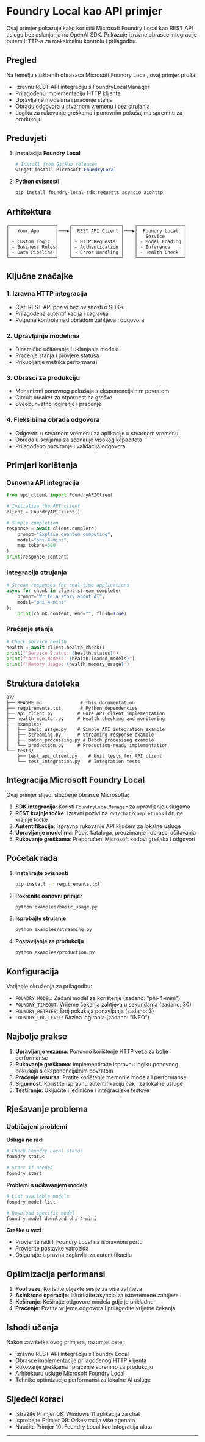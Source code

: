 <!--
CO_OP_TRANSLATOR_METADATA:
{
  "original_hash": "254150b7d7854ec87ffcd88824d98079",
  "translation_date": "2025-09-25T02:55:57+00:00",
  "source_file": "Module08/samples/07/README.md",
  "language_code": "hr"
}
-->
# Foundry Local kao API primjer

Ovaj primjer pokazuje kako koristiti Microsoft Foundry Local kao REST API uslugu bez oslanjanja na OpenAI SDK. Prikazuje izravne obrasce integracije putem HTTP-a za maksimalnu kontrolu i prilagodbu.

## Pregled

Na temelju službenih obrazaca Microsoft Foundry Local, ovaj primjer pruža:
- Izravnu REST API integraciju s FoundryLocalManager
- Prilagođenu implementaciju HTTP klijenta
- Upravljanje modelima i praćenje stanja
- Obradu odgovora u stvarnom vremenu i bez strujanja
- Logiku za rukovanje greškama i ponovnim pokušajima spremnu za produkciju

## Preduvjeti

1. **Instalacija Foundry Local**
   ```powershell
   # Install from GitHub releases
   winget install Microsoft.FoundryLocal
   ```

2. **Python ovisnosti**
   ```bash
   pip install foundry-local-sdk requests asyncio aiohttp
   ```

## Arhitektura

```
┌─────────────────┐    ┌──────────────────┐    ┌─────────────────┐
│   Your App      │───▶│  REST API Client │───▶│  Foundry Local  │
│                 │    │                  │    │   Service       │
│ - Custom Logic  │    │ - HTTP Requests  │    │ - Model Loading │
│ - Business Rules│    │ - Authentication │    │ - Inference     │
│ - Data Pipeline │    │ - Error Handling │    │ - Health Check  │
└─────────────────┘    └──────────────────┘    └─────────────────┘
```

## Ključne značajke

### 1. **Izravna HTTP integracija**
- Čisti REST API pozivi bez ovisnosti o SDK-u
- Prilagođena autentifikacija i zaglavlja
- Potpuna kontrola nad obradom zahtjeva i odgovora

### 2. **Upravljanje modelima**
- Dinamičko učitavanje i uklanjanje modela
- Praćenje stanja i provjere statusa
- Prikupljanje metrika performansi

### 3. **Obrasci za produkciju**
- Mehanizmi ponovnog pokušaja s eksponencijalnim povratom
- Circuit breaker za otpornost na greške
- Sveobuhvatno logiranje i praćenje

### 4. **Fleksibilna obrada odgovora**
- Odgovori u stvarnom vremenu za aplikacije u stvarnom vremenu
- Obrada u serijama za scenarije visokog kapaciteta
- Prilagođeno parsiranje i validacija odgovora

## Primjeri korištenja

### Osnovna API integracija
```python
from api_client import FoundryAPIClient

# Initialize the API client
client = FoundryAPIClient()

# Simple completion
response = await client.complete(
    prompt="Explain quantum computing",
    model="phi-4-mini",
    max_tokens=500
)
print(response.content)
```

### Integracija strujanja
```python
# Stream responses for real-time applications
async for chunk in client.stream_complete(
    prompt="Write a story about AI",
    model="phi-4-mini"
):
    print(chunk.content, end="", flush=True)
```

### Praćenje stanja
```python
# Check service health
health = await client.health_check()
print(f"Service Status: {health.status}")
print(f"Active Models: {health.loaded_models}")
print(f"Memory Usage: {health.memory_usage}")
```

## Struktura datoteka

```
07/
├── README.md              # This documentation
├── requirements.txt       # Python dependencies
├── api_client.py         # Core API client implementation
├── health_monitor.py     # Health checking and monitoring
├── examples/
│   ├── basic_usage.py    # Simple API integration example
│   ├── streaming.py      # Streaming response example
│   ├── batch_processing.py # Batch processing example
│   └── production.py     # Production-ready implementation
└── tests/
    ├── test_api_client.py    # Unit tests for API client
    └── test_integration.py   # Integration tests
```

## Integracija Microsoft Foundry Local

Ovaj primjer slijedi službene obrasce Microsofta:

1. **SDK integracija**: Koristi `FoundryLocalManager` za upravljanje uslugama
2. **REST krajnje točke**: Izravni pozivi na `/v1/chat/completions` i druge krajnje točke
3. **Autentifikacija**: Ispravno rukovanje API ključem za lokalne usluge
4. **Upravljanje modelima**: Popis kataloga, preuzimanje i obrasci učitavanja
5. **Rukovanje greškama**: Preporučeni Microsoft kodovi grešaka i odgovori

## Početak rada

1. **Instalirajte ovisnosti**
   ```bash
   pip install -r requirements.txt
   ```

2. **Pokrenite osnovni primjer**
   ```bash
   python examples/basic_usage.py
   ```

3. **Isprobajte strujanje**
   ```bash
   python examples/streaming.py
   ```

4. **Postavljanje za produkciju**
   ```bash
   python examples/production.py
   ```

## Konfiguracija

Varijable okruženja za prilagodbu:
- `FOUNDRY_MODEL`: Zadani model za korištenje (zadano: "phi-4-mini")
- `FOUNDRY_TIMEOUT`: Vrijeme čekanja zahtjeva u sekundama (zadano: 30)
- `FOUNDRY_RETRIES`: Broj pokušaja ponavljanja (zadano: 3)
- `FOUNDRY_LOG_LEVEL`: Razina logiranja (zadano: "INFO")

## Najbolje prakse

1. **Upravljanje vezama**: Ponovno korištenje HTTP veza za bolje performanse
2. **Rukovanje greškama**: Implementirajte ispravnu logiku ponovnog pokušaja s eksponencijalnim povratom
3. **Praćenje resursa**: Pratite korištenje memorije modela i performanse
4. **Sigurnost**: Koristite ispravnu autentifikaciju čak i za lokalne usluge
5. **Testiranje**: Uključite i jedinične i integracijske testove

## Rješavanje problema

### Uobičajeni problemi

**Usluga ne radi**
```bash
# Check Foundry Local status
foundry status

# Start if needed
foundry start
```

**Problemi s učitavanjem modela**
```bash
# List available models
foundry model list

# Download specific model
foundry model download phi-4-mini
```

**Greške u vezi**
- Provjerite radi li Foundry Local na ispravnom portu
- Provjerite postavke vatrozida
- Osigurajte ispravna zaglavlja za autentifikaciju

## Optimizacija performansi

1. **Pool veze**: Koristite objekte sesije za više zahtjeva
2. **Asinkrone operacije**: Iskoristite asyncio za istovremene zahtjeve
3. **Keširanje**: Keširajte odgovore modela gdje je prikladno
4. **Praćenje**: Pratite vrijeme odgovora i prilagodite vrijeme čekanja

## Ishodi učenja

Nakon završetka ovog primjera, razumjet ćete:
- Izravnu REST API integraciju s Foundry Local
- Obrasce implementacije prilagođenog HTTP klijenta
- Rukovanje greškama i praćenje spremno za produkciju
- Arhitekturu usluge Microsoft Foundry Local
- Tehnike optimizacije performansi za lokalne AI usluge

## Sljedeći koraci

- Istražite Primjer 08: Windows 11 aplikacija za chat
- Isprobajte Primjer 09: Orkestracija više agenata
- Naučite Primjer 10: Foundry Local kao integracija alata

---

